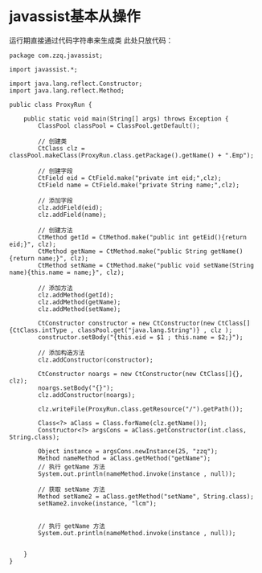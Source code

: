 # javassist基本从操作

运行期直接通过代码字符串来生成类
此处只放代码：

    package com.zzq.javassist;

    import javassist.*;

    import java.lang.reflect.Constructor;
    import java.lang.reflect.Method;

    public class ProxyRun {

        public static void main(String[] args) throws Exception {
            ClassPool classPool = ClassPool.getDefault();

            // 创建类
            CtClass clz = classPool.makeClass(ProxyRun.class.getPackage().getName() + ".Emp");

            // 创建字段
            CtField eid = CtField.make("private int eid;",clz);
            CtField name = CtField.make("private String name;",clz);

            // 添加字段
            clz.addField(eid);
            clz.addField(name);

            // 创建方法
            CtMethod getId = CtMethod.make("public int getEid(){return eid;}", clz);
            CtMethod getName = CtMethod.make("public String getName(){return name;}", clz);
            CtMethod setName = CtMethod.make("public void setName(String name){this.name = name;}", clz);

            // 添加方法
            clz.addMethod(getId);
            clz.addMethod(getName);
            clz.addMethod(setName);

            CtConstructor constructor = new CtConstructor(new CtClass[]{CtClass.intType , classPool.get("java.lang.String")} , clz );
            constructor.setBody("{this.eid = $1 ; this.name = $2;}");

            // 添加构造方法
            clz.addConstructor(constructor);

            CtConstructor noargs = new CtConstructor(new CtClass[]{}, clz);
            noargs.setBody("{}");
            clz.addConstructor(noargs);

            clz.writeFile(ProxyRun.class.getResource("/").getPath());

            Class<?> aClass = Class.forName(clz.getName());
            Constructor<?> argsCons = aClass.getConstructor(int.class, String.class);

            Object instance = argsCons.newInstance(25, "zzq");
            Method nameMethod = aClass.getMethod("getName");
            // 执行 getName 方法
            System.out.println(nameMethod.invoke(instance , null));

            // 获取 setName 方法
            Method setName2 = aClass.getMethod("setName", String.class);
            setName2.invoke(instance, "lcm");


            // 执行 getName 方法
            System.out.println(nameMethod.invoke(instance , null));


        }
    }

